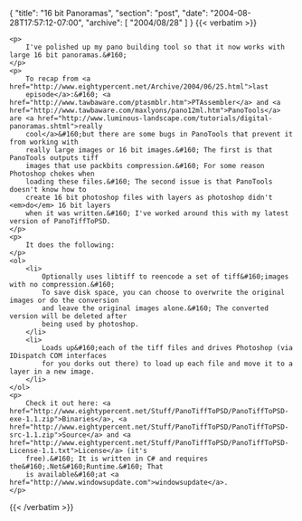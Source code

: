{
  "title": "16 bit Panoramas",
  "section": "post",
  "date": "2004-08-28T17:57:12-07:00",
  "archive": [
    "2004/08/28"
  ]
}
{{< verbatim >}}

    <p>
        I've polished up my pano building tool so that it now works with large 16 bit panoramas.&#160; 
    </p>
    <p>
        To recap from <a href="http://www.eightypercent.net/Archive/2004/06/25.html">last
        episode</a>:&#160; <a href="http://www.tawbaware.com/ptasmblr.htm">PTAssembler</a> and <a href="http://www.tawbaware.com/maxlyons/pano12ml.htm">PanoTools</a> are <a href="http://www.luminous-landscape.com/tutorials/digital-panoramas.shtml">really
        cool</a>&#160;but there are some bugs in PanoTools that prevent it from working with
        really large images or 16 bit images.&#160; The first is that PanoTools outputs tiff
        images that use packbits compression.&#160; For some reason Photoshop chokes when
        loading these files.&#160; The second issue is that PanoTools doesn't know how to
        create 16 bit photoshop files with layers as photoshop didn't <em>do</em> 16 bit layers
        when it was written.&#160; I've worked around this with my latest version of PanoTiffToPSD. 
    </p>
    <p>
        It does the following: 
    </p>
    <ol>
        <li>
            Optionally uses libtiff to reencode a set of tiff&#160;images with no compression.&#160;
            To save disk space, you can choose to overwrite the original images or do the conversion
            and leave the original images alone.&#160; The converted version will be deleted after
            being used by photoshop. 
        </li>
        <li>
            Loads up&#160;each of the tiff files and drives Photoshop (via IDispatch COM interfaces
            for you dorks out there) to load up each file and move it to a layer in a new image. 
        </li>
    </ol>
    <p>
        Check it out here: <a href="http://www.eightypercent.net/Stuff/PanoTiffToPSD/PanoTiffToPSD-exe-1.1.zip">Binaries</a>, <a href="http://www.eightypercent.net/Stuff/PanoTiffToPSD/PanoTiffToPSD-src-1.1.zip">Source</a> and <a href="http://www.eightypercent.net/Stuff/PanoTiffToPSD/PanoTiffToPSD-License-1.1.txt">License</a> (it's
        free).&#160; It is written in C# and requires the&#160;.Net&#160;Runtime.&#160; That
        is available&#160;at <a href="http://www.windowsupdate.com">windowsupdate</a>. 
    </p>

{{< /verbatim >}}
